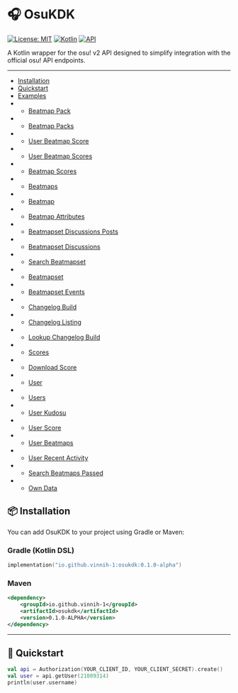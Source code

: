# 🎧 OsuKDK

[![License: MIT](https://img.shields.io/badge/License-MIT-blue.svg)](LICENSE)
[![Kotlin](https://img.shields.io/badge/Kotlin-2.2.0-blueviolet?logo=kotlin)](https://kotlinlang.org)
[![API](https://img.shields.io/badge/osu!%20API-v2-orange)](https://osu.ppy.sh/docs/index.html)

A Kotlin wrapper for the osu! v2 API designed to simplify integration with the official osu! API endpoints.

---

- [Installation](https://github.com/Vinnih-1/osu-kotlin-sdk/tree/develop#-installation)
- [Quickstart](https://github.com/Vinnih-1/osu-kotlin-sdk/tree/develop#-quickstart)
- [Examples](https://github.com/Vinnih-1/osu-kotlin-sdk/tree/develop/src/test/kotlin/endpoints)
- - [Beatmap Pack](https://github.com/Vinnih-1/osu-kotlin-sdk/blob/develop/src/test/kotlin/endpoints/BeatmapPackEndpointsTest.kt#L34)
- - [Beatmap Packs](https://github.com/Vinnih-1/osu-kotlin-sdk/blob/develop/src/test/kotlin/endpoints/BeatmapPackEndpointsTest.kt#L28)
- - [User Beatmap Score](https://github.com/Vinnih-1/osu-kotlin-sdk/blob/develop/src/test/kotlin/endpoints/BeatmapEndpointsTest.kt#L29)
- - [User Beatmap Scores](https://github.com/Vinnih-1/osu-kotlin-sdk/blob/develop/src/test/kotlin/endpoints/BeatmapEndpointsTest.kt#L35)
- - [Beatmap Scores](https://github.com/Vinnih-1/osu-kotlin-sdk/blob/develop/src/test/kotlin/endpoints/BeatmapEndpointsTest.kt#L41)
- - [Beatmaps](https://github.com/Vinnih-1/osu-kotlin-sdk/blob/develop/src/test/kotlin/endpoints/BeatmapEndpointsTest.kt#L47)
- - [Beatmap](https://github.com/Vinnih-1/osu-kotlin-sdk/blob/develop/src/test/kotlin/endpoints/BeatmapEndpointsTest.kt#L53)
- - [Beatmap Attributes](https://github.com/Vinnih-1/osu-kotlin-sdk/blob/develop/src/test/kotlin/endpoints/BeatmapEndpointsTest.kt#L59)
- - [Beatmapset Discussions Posts](https://github.com/Vinnih-1/osu-kotlin-sdk/blob/develop/src/test/kotlin/endpoints/BeatmapsetDiscussionEndpointsTest.kt#L28)
- - [Beatmapset Discussions](https://github.com/Vinnih-1/osu-kotlin-sdk/blob/develop/src/test/kotlin/endpoints/BeatmapsetDiscussionEndpointsTest.kt#L40)
- - [Search Beatmapset](https://github.com/Vinnih-1/osu-kotlin-sdk/blob/develop/src/test/kotlin/endpoints/BeatmapsetEndpointsTest.kt#L28)
- - [Beatmapset](https://github.com/Vinnih-1/osu-kotlin-sdk/blob/develop/src/test/kotlin/endpoints/BeatmapsetEndpointsTest.kt#L34)
- - [Beatmapset Events](https://github.com/Vinnih-1/osu-kotlin-sdk/blob/develop/src/test/kotlin/endpoints/BeatmapsetEndpointsTest.kt#L40)
- - [Changelog Build](https://github.com/Vinnih-1/osu-kotlin-sdk/blob/develop/src/test/kotlin/endpoints/ChangelogEndpointsTest.kt#L28)
- - [Changelog Listing](https://github.com/Vinnih-1/osu-kotlin-sdk/blob/develop/src/test/kotlin/endpoints/ChangelogEndpointsTest.kt#L34)
- - [Lookup Changelog Build](https://github.com/Vinnih-1/osu-kotlin-sdk/blob/develop/src/test/kotlin/endpoints/ChangelogEndpointsTest.kt#L40)
- - [Scores](https://github.com/Vinnih-1/osu-kotlin-sdk/blob/develop/src/test/kotlin/endpoints/ScoreEndpointsTest.kt#L35)
- - [Download Score](https://github.com/Vinnih-1/osu-kotlin-sdk/blob/develop/src/test/kotlin/endpoints/ScoreEndpointsTest.kt#L29)
- - [User](https://github.com/Vinnih-1/osu-kotlin-sdk/blob/develop/src/test/kotlin/endpoints/UserEndpointsTest.kt#L32)
- - [Users](https://github.com/Vinnih-1/osu-kotlin-sdk/blob/develop/src/test/kotlin/endpoints/UserEndpointsTest.kt#L62)
- - [User Kudosu](https://github.com/Vinnih-1/osu-kotlin-sdk/blob/develop/src/test/kotlin/endpoints/UserEndpointsTest.kt#L68)
- - [User Score](https://github.com/Vinnih-1/osu-kotlin-sdk/blob/develop/src/test/kotlin/endpoints/UserEndpointsTest.kt#L38)
- - [User Beatmaps](https://github.com/Vinnih-1/osu-kotlin-sdk/blob/develop/src/test/kotlin/endpoints/UserEndpointsTest.kt#L44)
- - [User Recent Activity](https://github.com/Vinnih-1/osu-kotlin-sdk/blob/develop/src/test/kotlin/endpoints/UserEndpointsTest.kt#L50)
- - [Search Beatmaps Passed](https://github.com/Vinnih-1/osu-kotlin-sdk/blob/develop/src/test/kotlin/endpoints/UserEndpointsTest.kt#L56)
- - [Own Data](https://github.com/Vinnih-1/osu-kotlin-sdk/blob/develop/src/test/kotlin/endpoints/UserEndpointsTest.kt#L74)

## 📦 Installation

You can add OsuKDK to your project using Gradle or Maven:

### Gradle (Kotlin DSL)

```kotlin
implementation("io.github.vinnih-1:osukdk:0.1.0-alpha")
```

### Maven

```xml
<dependency>
    <groupId>io.github.vinnih-1</groupId>
    <artifactId>osukdk</artifactId>
    <version>0.1.0-ALPHA</version>
</dependency>
```
---

## 🚀 Quickstart

```kotlin
val api = Authorization(YOUR_CLIENT_ID, YOUR_CLIENT_SECRET).create()
val user = api.getUser(21009314)
println(user.username)
